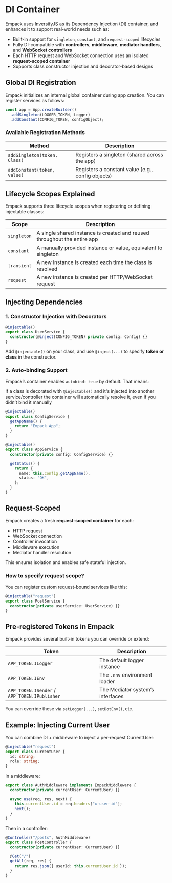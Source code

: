 # DI Container

Empack uses [InversifyJS](https://github.com/inversify/InversifyJS) as its Dependency Injection (DI) container, and enhances it to support real-world needs such as:

* Built-in support for `singleton`, `constant`, and `request-scoped` lifecycles
* Fully DI-compatible with **controllers**, **middleware**, **mediator handlers**, and **WebSocket controllers**
* Each HTTP request and WebSocket connection uses an isolated **request-scoped container**
* Supports class constructor injection and decorator-based designs

## Global DI Registration

Empack initializes an internal global container during app creation. You can register services as follows:

```ts
const app = App.createBuilder()
  .addSingleton(LOGGER_TOKEN, Logger)
  .addConstant(CONFIG_TOKEN, configObject);
```

### Available Registration Methods

| Method                       | Description                                        |
| ---------------------------- | -------------------------------------------------- |
| `addSingleton(token, Class)` | Registers a singleton (shared across the app)      |
| `addConstant(token, value)`  | Registers a constant value (e.g., config objects)  |

## Lifecycle Scopes Explained

Empack supports three lifecycle scopes when registering or defining injectable classes:

| Scope       | Description                                                                |
| ----------- | -------------------------------------------------------------------------- |
| `singleton` | A single shared instance is created and reused throughout the entire app   |
| `constant`  | A manually provided instance or value, equivalent to singleton             |
| `transient` | A new instance is created each time the class is resolved                  |
| `request`   | A new instance is created per HTTP/WebSocket request                       |



## Injecting Dependencies

### 1. Constructor Injection with Decorators

```ts
@injectable()
export class UserService {
  constructor(@inject(CONFIG_TOKEN) private config: Config) {}
}
```
Add `@injectable()` on your class, and use `@inject(...)` to specify **token or class** in the constructor.

### 2. Auto-binding Support

Empack’s container enables `autobind: true` by default. That means:

If a class is decorated with `@injectable()` and it's injected into another service/controller
the container will automatically resolve it, even if you didn’t bind it manually

```ts
@injectable()
export class ConfigService {
  getAppName() {
    return "Empack App";
  }
}

@injectable()
export class AppService {
  constructor(private config: ConfigService) {}

  getStatus() {
    return {
      name: this.config.getAppName(),
      status: "OK",
    };
  }
}
```

## Request-Scoped

Empack creates a fresh **request-scoped container** for each:

* HTTP request
* WebSocket connection
* Controller invocation
* Middleware execution
* Mediator handler resolution

This ensures isolation and enables safe stateful injection.

### How to specify request scope?

You can register custom request-bound services like this:

```ts
@injectable("request")
export class PostService {
  constructor(private userService: UserService) {}
}
```

## Pre-registered Tokens in Empack

Empack provides several built-in tokens you can override or extend:

| Token                                        | Description                      |
| -------------------------------------------- | -------------------------------- |
| `APP_TOKEN.ILogger`                          | The default logger instance      |
| `APP_TOKEN.IEnv`                             | The `.env` environment loader    |
| `APP_TOKEN.ISender` / `APP_TOKEN.IPublisher` | The Mediator system’s interfaces |

You can override these via `setLogger(...)`, `setDotEnv()`, etc.

## Example: Injecting Current User

You can combine DI + middleware to inject a per-request CurrentUser:

```ts
@injectable("request")
export class CurrentUser {
  id: string;
  role: string;
}
```

In a middleware:

```ts
export class AuthMiddleware implements EmpackMiddleware {
  constructor(private currentUser: CurrentUser) {}

  async use(req, res, next) {
    this.currentUser.id = req.headers["x-user-id"];
    next();
  }
}
```

Then in a controller:

```ts
@Controller("/posts", AuthMiddleware)
export class PostController {
  constructor(private currentUser: CurrentUser) {}

  @Get("/")
  getAll(req, res) {
    return res.json({ userId: this.currentUser.id });
  }
}
```
